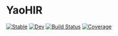 # YaoHIR

[![Stable](https://img.shields.io/badge/docs-stable-blue.svg)](https://QuantumBFS.github.io/YaoHIR.jl/stable)
[![Dev](https://img.shields.io/badge/docs-dev-blue.svg)](https://QuantumBFS.github.io/YaoHIR.jl/dev)
[![Build Status](https://github.com/QuantumBFS/YaoHIR.jl/workflows/CI/badge.svg)](https://github.com/QuantumBFS/YaoHIR.jl/actions)
[![Coverage](https://codecov.io/gh/QuantumBFS/YaoHIR.jl/branch/master/graph/badge.svg)](https://codecov.io/gh/QuantumBFS/YaoHIR.jl)
